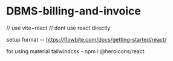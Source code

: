 # DBMS-billing-and-invoice

// use vite+react 
// dont use react directly

setup format -- https://flowbite.com/docs/getting-started/react/

for using material tailwindcss -  npm i @heroicons/react
